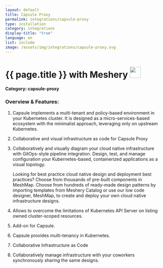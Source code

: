 ```yaml
---
layout: default
title: Capsule Proxy
permalink: integrations/capsule-proxy
type: installation
category: integrations
display-title: "true"
language: en
list: include
image: /assets/img/integrations/capsule-proxy.svg
---
```


<h1>{{ page.title }} with Meshery <img src="{{ page.image }}" style="width: 35px; height: 35px;" /></h1>


#### Category: capsule-proxy

### Overview & Features:
1. Capsule implements a multi-tenant and policy-based environment in your Kubernetes cluster. It is designed as a micro-services-based ecosystem with the minimalist approach, leveraging only on upstream Kubernetes.

2. Collaborative and visual infrastructure as code for Capsule Proxy

4. 
    Collaboratively and visually diagram your cloud native infrastructure with GitOps-style pipeline integration. Design, test, and manage configuration your Kubernetes-based, containerized applications as a visual topology.



    Looking for best practice cloud native design and deployment best practices? Choose from thousands of pre-built components in MeshMap. Choose from hundreds of ready-made design patterns by importing templates from Meshery Catalog or use our low code designer, MeshMap, to create and deploy your own cloud native infrastructure designs.



5. Allows to overcome the limitations of Kubernetes API Server on listing owned cluster-scoped resources.

6. Add-on for Capsule.

7. Capsule provides multi-tenancy in Kubernetes.

8. Collaborative Infrastructure as Code

9. Collaboratively manage infrastructure with your coworkers synchronously sharing the same designs.

